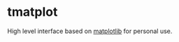# tmatplot
High level interface based on [matplotlib](https://github.com/matplotlib/matplotlib) for personal use.
